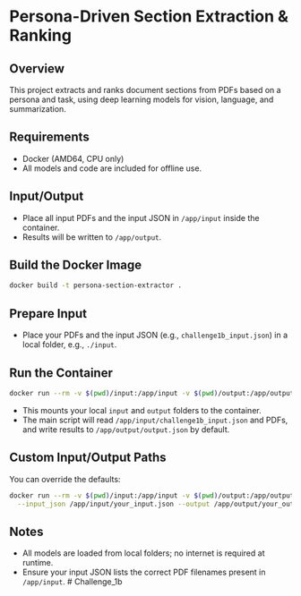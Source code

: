 # Persona-Driven Section Extraction & Ranking

## Overview
This project extracts and ranks document sections from PDFs based on a persona and task, using deep learning models for vision, language, and summarization.

## Requirements
- Docker (AMD64, CPU only)
- All models and code are included for offline use.

## Input/Output
- Place all input PDFs and the input JSON in `/app/input` inside the container.
- Results will be written to `/app/output`.

## Build the Docker Image
```sh
docker build -t persona-section-extractor .
```

## Prepare Input
- Place your PDFs and the input JSON (e.g., `challenge1b_input.json`) in a local folder, e.g., `./input`.

## Run the Container
```sh
docker run --rm -v $(pwd)/input:/app/input -v $(pwd)/output:/app/output persona-section-extractor
```
- This mounts your local `input` and `output` folders to the container.
- The main script will read `/app/input/challenge1b_input.json` and PDFs, and write results to `/app/output/output.json` by default.

## Custom Input/Output Paths
You can override the defaults:
```sh
docker run --rm -v $(pwd)/input:/app/input -v $(pwd)/output:/app/output persona-section-extractor \
  --input_json /app/input/your_input.json --output /app/output/your_output.json
```

## Notes
- All models are loaded from local folders; no internet is required at runtime.
- Ensure your input JSON lists the correct PDF filenames present in `/app/input`. #   C h a l l e n g e _ 1 b  
 